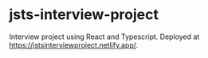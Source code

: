 # jsts-interview-project

Interview project using React and Typescript. Deployed at https://jstsinterviewproject.netlify.app/.
